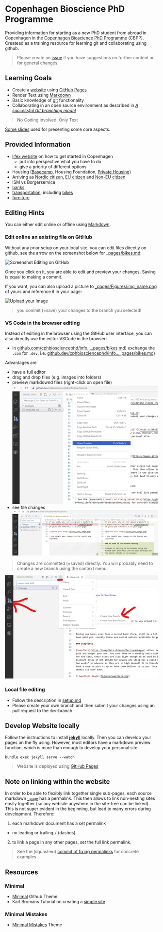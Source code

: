<!-- Github explanations -->
# Copenhagen Bioscience PhD Programme 

Providing information for starting as a new PhD student from abroad in Copenhagen 
in the [Copenhagen Bioscience PhD Programme](https://cphbiosciencephd.org/) (CBPP).
 Createad as a training resource for learning git and collaborating using github.

> Please create an [issue](https://github.com/cphbiosciencephd/info/issues) if you have suggestions 
> on further content or for general changes.

## Learning Goals

- Create a [website](https://github.com/cphbiosciencephd/info) using [GitHub Pages](https://pages.github.com/)
- Render Text using [Markdown](https://guides.github.com/features/mastering-markdown/)
- Basic knowledge of [git](https://git-scm.com/) functionality
- Collaborating in an open source environment as described in [_A successful Git branching model_](https://nvie.com/posts/a-successful-git-branching-model/)

> No Coding involved. Only Text

[Some slides](https://docs.google.com/presentation/d/1obZPbSLQGqbkpaRr7Y3k5K8s4NEG7rBaP9BjrbYszS0/edit?usp=sharing) used for presenting some core aspects.

## Provided Information 
- [lifex website](https://www.joinlifex.com/copenhagen/moving-to-copenhagen-denmark) on how to get started in Copenhagen
  - put into perspective what you have to do
  - give a priority of different options
- Housing ([Basecamp](_pages/basecamp.md), Housing Foundation, [Private Housing](_pages/housing_no_basecamp.md))
- Arriving as [Nordic citizen](_pages/register_nordic.md), [EU citizen](_pages/register_EU_citizen.md) and [Non-EU citizen](_pages/register_non_EU_citizen.md)
- ISM vs Borgerservice
- [banks](_pages/banks.md)
- [transportation](_pages/transportation.md), including [bikes](_pages/bikes.md)
- [furniture](_pages/furniture.md)


## Editing Hints
You can either edit online or offline using [Markdown](https://guides.github.com/features/mastering-markdown/).
### Edit online an existing file on GitHub 
Without any prior setup on your local site, you can edit files directly on github, see the arrow on the screenshot below for 
[_pages/bikes.md](https://github.com/cphbiosciencephd/info/blob/master/_pages/bikes.md):

![Screenshot Editing on GitHub](edit_on_github.png)

Once you click on it, you are able to edit and preview your changes. Saving is equal to making a commit.

If you want, you can also upload a picture to 
[_pages/Figures/img_name.png](_pages/Figures) 
of yours and reference it in your page:

![Upload your Image](upload_your_image.png)

> you commit (=save) your changes to the branch you selected!

### VS Code in the browser editing 

Instead of editing in the browser using the GitHub user interface, you can also directly use
the editor VSCode in the browser:

- In [github.com/cphbiosciencephd/info..._pages/bikes.md)](https://github.com/cphbiosciencephd/info/blob/master/_pages/bikes.md) exchange the `.com` for `.dev`, i.e. [github.dev/cphbiosciencephd/info..._pages/bikes.md)](https://github.dev/cphbiosciencephd/info/blob/master/_pages/bikes.md) 

Advantages are
- have a full editor
- drag and drop files (e.g. images into folders)
- preview markdownd files (right-click on open file)
  ![Preview Markdown files](_pages/Figures/editing_vscode_preview_markdown.png)
- see file changes
  ![View file changes in VSCode](_pages/Figures/editing_vscode_diff.png)
> Changes are committed (=saved) directly. You will probably need to create a new branch using the context menu.

![create a branch in VSCode](_pages/Figures/editing_vscode_create_branch.png)

### Local file editing
- Follow the description in [setup.md](setup.md)
- Please create your own branch and then submit your changes using an pull request to the `dev`-branch

## Develop Website locally

Follow the instructions to install [**jekyll**](https://jekyllrb.com/docs/installation/#requirements) locally. 
Then you can develop your pages on the fly using. However, most editors have a markdown preview function,
which is more than enough to develop your personal site.

```
bundle exec jekyll serve --watch
```

> Website is deployed using [GitHub Pages](https://pages.github.com/)

## Note on linking within the website
In order to be able to flexibly link together single sub-pages, each source 
markdown [`_page`](_page) has a permalink. This then allows to link non-nesting
sites easily together (so any website anywhere in the site-tree can be linked).
This is not super evident in the beginning, but lead to many errors during development.
Therefore:

1. each markdown document has a set permalink
  - no leading or trailing `/` (dashes)
2. to link a page in any other pages, set the full link permalink.

> See the (squashed) [commit of fixing permalinks](https://github.com/cphbiosciencephd/info/commit/07f9d12106fe7d987aa99f58885826d590c269a8) for concrete examples

## Resources

### Minimal
- [Minimal](https://github.com/pages-themes/minimal) Github Theme
- Karl Bromans Tutorial on creating a [simple site](https://github.com/kbroman/simple_site)

### Minimal Mistakes
- [Minimal Mistakes](https://mmistakes.github.io/minimal-mistakes/) Theme 

